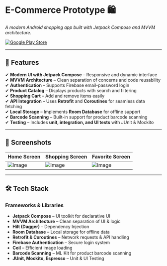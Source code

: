 # **E-Commerce Prototype 🛍️**  
*A modern Android shopping app built with Jetpack Compose and MVVM architecture.*

[![Google Play Store](https://img.shields.io/badge/Download-Google%20Play-blue.svg)](https://play.google.com/store/apps/details?id=com.yiying.shoppingapp)  

---

## **📌 Features**  
✔ **Modern UI with Jetpack Compose** – Responsive and dynamic interface  
✔ **MVVM Architecture** – Clean separation of concerns and code reusability  
✔ **Authentication** – Supports Firebase email-password login  
✔ **Product Catalog** – Displays products with search and filtering  
✔ **Shopping Cart** – Add and remove items easily  
✔ **API Integration** – Uses **Retrofit** and **Coroutines** for seamless data fetching  
✔ **Local Storage** – Implements **Room Database** for offline support  
✔ **Barcode Scanning** – Built-in support for product barcode scanning  
✔ **Testing** – Includes **unit, integration, and UI tests** with JUnit & Mockito  

---

## **📱 Screenshots**
| Home Screen | Shopping Screen | Favorite Screen |
|-------------|-----------------|-----------------|
| ![Image](https://github.com/user-attachments/assets/1b4c6c31-6d52-49c1-9464-acbed2966a76) | ![Image](https://github.com/user-attachments/assets/6a51e3f0-f3fe-4d72-a6cd-dbea0e08fef3) | ![Image](https://github.com/user-attachments/assets/87750810-668e-45ff-b860-6e52df398490) |

---

## **🛠️ Tech Stack**
### **Frameworks & Libraries**
- **Jetpack Compose** – UI toolkit for declarative UI  
- **MVVM Architecture** – Clean separation of UI & logic  
- **Hilt (Dagger)** – Dependency Injection  
- **Room Database** – Local storage for offline data  
- **Retrofit & Coroutines** – Network requests & API handling  
- **Firebase Authentication** – Secure login system  
- **Coil** – Efficient image loading  
- **Barcode Scanning** – ML Kit for product barcode scanning  
- **JUnit, Mockito, Espresso** – Unit & UI Testing  


